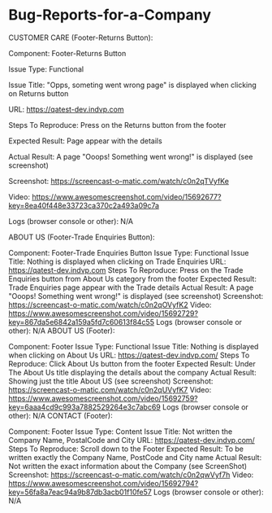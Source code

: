 # Bug-Reports-for-a-Company


CUSTOMER CARE (Footer-Returns Button):

Component: Footer-Returns Button

Issue Type: Functional

Issue Title: "Opps, someting went wrong page" is displayed when clicking on Returns button

URL: https://qatest-dev.indvp.com

Steps To Reproduce: Press on the Returns button from the footer

Expected Result: Page appear with the details

Actual Result: A page "Ooops! Something went wrong!" is displayed (see screenshot)

Screenshot: https://screencast-o-matic.com/watch/c0n2qTVyfKe

Video: https://www.awesomescreenshot.com/video/15692677?key=8ea40f448e33723ca370c2a493a09c7a

Logs (browser console or other): N/A




ABOUT US (Footer-Trade Enquiries Button):

Component: Footer-Trade Enquiries Button
Issue Type: Functional
Issue Title: Nothing is displayed when clicking on Trade Enquiries
URL: https://qatest-dev.indvp.com
Steps To Reproduce: Press on the Trade Enquiries button from About Us category from the footer
Expected Result: Trade Enquiries page appear with the Trade details
Actual Result: A page "Ooops! Something went wrong!" is displayed (see screenshot)
Screenshot: https://screencast-o-matic.com/watch/c0n2qOVyfK2
Video: https://www.awesomescreenshot.com/video/15692729?key=867da5e6842a159a5fd7c60613f84c55
Logs (browser console or other): N/A
ABOUT US (Footer):

Component: Footer
Issue Type: Functional
Issue Title: Nothing is displayed when clicking on About Us
URL: https://qatest-dev.indvp.com/
Steps To Reproduce: Click About Us button from the footer
Expected Result: Under The About Us title displaying the details about the company
Actual Result: Showing just the title About US (see screenshot)
Screenshot: https://screencast-o-matic.com/watch/c0n2qUVyfK7
Video: https://www.awesomescreenshot.com/video/15692759?key=6aaa4cd9c993a7882529264e3c7abc69
Logs (browser console or other): N/A
CONTACT (Footer):

Component: Footer
Issue Type: Content
Issue Title: Not written the Company Name, PostalCode and City
URL: https://qatest-dev.indvp.com/
Steps To Reproduce: Scroll down to the Footer
Expected Result: To be written exactly the Company Name, PostCode and City name
Actual Result: Not written the exact information about the Company (see ScreenShot)
Screenshot: https://screencast-o-matic.com/watch/c0n2qwVyf7h
Video: https://www.awesomescreenshot.com/video/15692794?key=56fa8a7eac94a9b87db3acb01f10fe57
Logs (browser console or other): N/A
